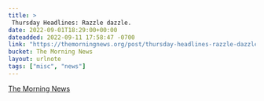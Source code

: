 ```yaml
---
title: > 
 Thursday Headlines: Razzle dazzle.
date: 2022-09-01T18:29:00+00:00
dateadded: 2022-09-11 17:58:47 -0700
link: "https://themorningnews.org/post/thursday-headlines-razzle-dazzle"
bucket: The Morning News
layout: urlnote
tags: ["misc", "news"]
--- 
```


 
  
    
    
    


 <!-- end excerpt --> 
<div class='bucket'><a class='internal-link' href='/buckets/the-morning-news'>The Morning News</a></div> 
